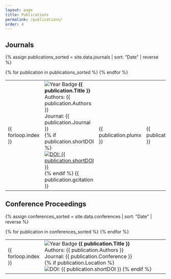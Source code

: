 ```yaml
---
layout: page
title: Publications
permalink: /publications/
order: 4
---
```

<script type="text/javascript" src="//cdn.plu.mx/widget-popup.js"></script>
<script type='text/javascript' src='https://d1bxh8uas1mnw7.cloudfront.net/assets/embed.js'></script>


## Journals

{% assign publications_sorted = site.data.journals | sort: "Date" | reverse %}

  <table  style="width: 100%;">
      {% for publication in publications_sorted %}
      <tr>
        <td style="width:2%">{{ forloop.index }}</td>
        <td style="width:85%">
          <img alt="Year Badge"
               src="https://img.shields.io/badge/{{ publication.Date | date: '%Y' | uri_escape | replace:'.','%2E' }}-red?style=plastic">
               <strong>{{ publication.Title }}</strong>
               <br />
               Authors: {{ publication.Authors }}
               <br />
               Journal: {{ publication.Journal }}
               <br />
              {% if publication.shortDOI %}
              <a href="{{ publication.DOI }}" target="_blank">
                <img src="https://img.shields.io/badge/DOI-{{ publication.shortDOI | replace: '-', '--' }}-blue?style=plastic"
                   alt="DOI: {{ publication.shortDOI }}">
              </a>
              {% endif %} 
              {{ publication.gcitation }}
        </td>
        <td style="width:7%">{{ publication.plumx }}</td>
        <td style="width:7%">{{ publication.altmeric }}</td>
      </tr>
      {% endfor %}
  </table>


## Conference Proceedings

{% assign conferences_sorted = site.data.conferences | sort: "Date" | reverse %}

  <table  style="width: 100%;">
      {% for publication in conferences_sorted %}
      <tr>
        <td style="width:2%">{{ forloop.index }}</td>
        <td style="width:98%">
          <img alt="Year Badge"
               src="https://img.shields.io/badge/{{ publication.Date | date: '%Y' | uri_escape | replace:'.','%2E' }}-red?style=plastic">
               <strong>{{ publication.Title }}</strong>
               <br />
               Authors: {{ publication.Authors }}
               <br />
               Journal: {{ publication.Conference }}
               <br />
              {% if publication.Location %}
                    <img src="https://img.shields.io/badge/Location-{{ publication.Location }}-yellow?style=flat-square" alt="DOI: {{ publication.shortDOI }}">
              {% endif %}
        </td>
      </tr>
      {% endfor %}
  </table>

